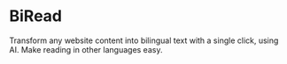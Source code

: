 # BiRead
Transform any website content into bilingual text with a single click, using AI. Make reading in other languages easy.

